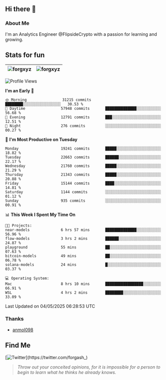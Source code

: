 ## Hi there 👋

### About Me

I'm an Analytics Engineer @FlipsideCrypto with a passion for learning and growing.
  
## Stats for fun

| <img align="center" src="https://github-readme-streak-stats.herokuapp.com/?user=forgxyz&theme=tokyonight" alt="forgxyz" /> | <img align="center" src="https://github-readme-stats.vercel.app/api?username=forgxyz&theme=tokyonight&show_icons=true" alt="forgxyz" /> |
| ------------- |------------- |


<!--START_SECTION:waka-->
![Profile Views](http://img.shields.io/badge/Profile%20Views-0-blue)

**I'm an Early 🐤** 

```text
🌞 Morning                31215 commits       ████████░░░░░░░░░░░░░░░░░   30.53 % 
🌆 Daytime                57948 commits       ██████████████░░░░░░░░░░░   56.68 % 
🌃 Evening                12791 commits       ███░░░░░░░░░░░░░░░░░░░░░░   12.51 % 
🌙 Night                  276 commits         ░░░░░░░░░░░░░░░░░░░░░░░░░   00.27 % 
```
📅 **I'm Most Productive on Tuesday** 

```text
Monday                   19241 commits       █████░░░░░░░░░░░░░░░░░░░░   18.82 % 
Tuesday                  22663 commits       ██████░░░░░░░░░░░░░░░░░░░   22.17 % 
Wednesday                21760 commits       █████░░░░░░░░░░░░░░░░░░░░   21.29 % 
Thursday                 21343 commits       █████░░░░░░░░░░░░░░░░░░░░   20.88 % 
Friday                   15144 commits       ████░░░░░░░░░░░░░░░░░░░░░   14.81 % 
Saturday                 1144 commits        ░░░░░░░░░░░░░░░░░░░░░░░░░   01.12 % 
Sunday                   935 commits         ░░░░░░░░░░░░░░░░░░░░░░░░░   00.91 % 
```


📊 **This Week I Spent My Time On** 

```text
🐱‍💻 Projects: 
near-models              6 hrs 57 mins       ██████████████░░░░░░░░░░░   56.96 % 
flow-models              3 hrs 2 mins        ██████░░░░░░░░░░░░░░░░░░░   24.87 % 
playground               55 mins             ██░░░░░░░░░░░░░░░░░░░░░░░   07.63 % 
bitcoin-models           49 mins             ██░░░░░░░░░░░░░░░░░░░░░░░   06.78 % 
solana-models            24 mins             █░░░░░░░░░░░░░░░░░░░░░░░░   03.37 % 

💻 Operating System: 
Mac                      8 hrs 10 mins       █████████████████░░░░░░░░   66.91 % 
WSL                      4 hrs 2 mins        ████████░░░░░░░░░░░░░░░░░   33.09 % 
```


 Last Updated on 04/05/2025 06:28:53 UTC
<!--END_SECTION:waka-->

### Thanks
 - [anmol098](https://github.com/anmol098/waka-readme-stats/)
  
## Find Me
[![Twitter](https://img.shields.io/twitter/url/https/twitter.com/forgash_.svg?style=social&label=Follow%20%40forgash_)](https://twitter.com/forgash_)


> *Throw out your conceited opinions, for it is impossible for a person to begin to learn what he thinks he already knows.* 

